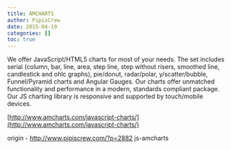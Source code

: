 ```yaml
---
title: AMCHARTS
author: PipisCrew
date: 2015-04-19
categories: []
toc: true
---
```


We offer JavaScript/HTML5 charts for most of your needs. The set includes serial (column, bar, line, area, step line, step without risers, smoothed line, candlestick and ohlc graphs), pie/donut, radar/polar, y/scatter/bubble, Funnel/Pyramid charts and Angular Gauges. Our charts offer unmatched functionality and performance in a modern, standards compliant package. Our JS charting library is responsive and supported by touch/mobile devices.

[http://www.amcharts.com/javascript-charts/](http://www.amcharts.com/javascript-charts/)

origin - http://www.pipiscrew.com/?p=2882 js-amcharts